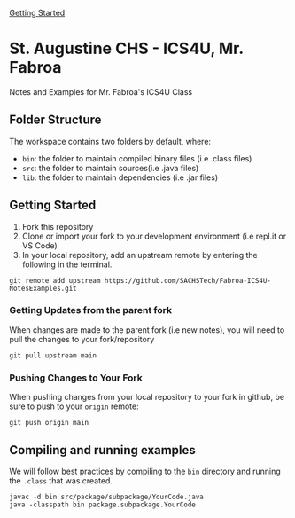 [Getting Started](#Getting-Started)

# St. Augustine CHS - ICS4U, Mr. Fabroa
Notes and Examples for Mr. Fabroa's ICS4U Class


## Folder Structure

The workspace contains two folders by default, where:

- `bin`: the folder to maintain compiled binary files (i.e .class files)
- `src`: the folder to maintain sources(i.e .java files)
- `lib`: the folder to maintain dependencies (i.e .jar files)

## Getting Started
1. Fork this repository
2. Clone or import your fork to your development environment (i.e repl.it or VS Code)
3. In your local repository, add an upstream remote by entering the following in the terminal. 
```
git remote add upstream https://github.com/SACHSTech/Fabroa-ICS4U-NotesExamples.git
```

### Getting Updates from the parent fork
When changes are made to the parent fork (i.e new notes), you will need to pull the changes to your fork/repository
```
git pull upstream main
```

### Pushing Changes to Your Fork
When pushing changes from your local repository to your fork in github, be sure to push to your `origin` remote:
```
git push origin main
```

## Compiling and running examples
We will follow best practices by compiling to the `bin` directory and running the `.class` that was created.
```
javac -d bin src/package/subpackage/YourCode.java
java -classpath bin package.subpackage.YourCode
```
